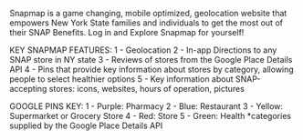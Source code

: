 Snapmap is a game changing, mobile optimized, geolocation website that empowers New York State families and individuals to get the most out of their SNAP Benefits. Log in and Explore Snapmap for yourself!

KEY SNAPMAP FEATURES:
1 - Geolocation 
2 - In-app Directions to any SNAP store in NY state
3 - Reviews of stores from the Google Place Details API
4 - Pins that provide key information about stores by category, allowing people to select healthier options 
5 - Key information about SNAP-accepting stores: icons, websites, hours of operation, pictures

GOOGLE PINS KEY:
1 - Purple: Pharmacy
2 - Blue: Restaurant
3 - Yellow: Supermarket or Grocery Store 
4 - Red: Store 
5 - Green: Health
*categories supplied by the Google Place Details API
